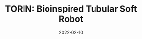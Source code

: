 ---
layout: post
featured: true
title: "TORIN: Bioinspired Tubular Soft Robot"
date: 2022-02-10
project_code: "TORIN"
thumbnail: "/assets/project-assets/TORIN/thumbnail.jpg"
intro: "Soft"
---